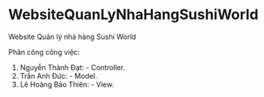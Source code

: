 # WebsiteQuanLyNhaHangSushiWorld
Website Quản lý nhà hàng Sushi World

Phân công công việc:
  1. Nguyễn Thành Đạt: - Controller.
  2. Trần Anh Đức: -  Model.
  3. Lê Hoàng Bảo Thiên: - View.

